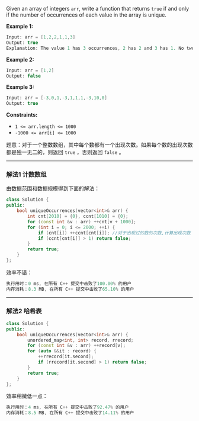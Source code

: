 Given an array of integers `arr`, write a function that returns `true` if and only if the number of occurrences of each value in the array is unique.

 

**Example 1:**

```swift
Input: arr = [1,2,2,1,1,3]
Output: true
Explanation: The value 1 has 3 occurrences, 2 has 2 and 3 has 1. No two values have the same number of occurrences.
```

**Example 2:**

```swift
Input: arr = [1,2]
Output: false
```

**Example 3:**

```swift
Input: arr = [-3,0,1,-3,1,1,1,-3,10,0]
Output: true
```

**Constraints:**
- `1 <= arr.length <= 1000`
 - `-1000 <= arr[i] <= 1000`

 题意：对于一个整数数组，其中每个数都有一个出现次数。如果每个数的出现次数都是独一无二的，则返回 `true` ，否则返回 `false` 。


---
### 解法1 计数数组
由数据范围和数据规模得到下面的解法：
```cpp
class Solution {
public:
    bool uniqueOccurrences(vector<int>& arr) {
        int cnt[2010] = {0}, ccnt[1010] = {0};
        for (const int &v : arr) ++cnt[v + 1000];
        for (int i = 0; i <= 2000; ++i) {
            if (cnt[i]) ++ccnt[cnt[i]]; //对于出现过的数的次数,计算出现次数
            if (ccnt[cnt[i]] > 1) return false;
        } 
        return true;
    }
};
```
效率不错：
```cpp
执行用时：0 ms, 在所有 C++ 提交中击败了100.00% 的用户
内存消耗：8.3 MB, 在所有 C++ 提交中击败了65.10% 的用户
```
---
### 解法2 哈希表
```cpp
class Solution {
public:
    bool uniqueOccurrences(vector<int>& arr) {
        unordered_map<int, int> record, rrecord;
        for (const int &v : arr) ++record[v];
        for (auto &&it : record) {
            ++rrecord[it.second];
            if (rrecord[it.second] > 1) return false;
        }
        return true;
    }
};
```
效率稍微低一点：
```cpp
执行用时：4 ms, 在所有 C++ 提交中击败了92.47% 的用户
内存消耗：8.5 MB, 在所有 C++ 提交中击败了14.11% 的用户
```
